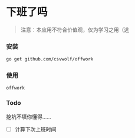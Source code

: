 # 下班了吗

> 注意：本应用不符合价值观，仅为学习之用（逃


### 安装
```sh
go get github.com/csvwolf/offwork
```

### 使用

```
offwork
```

### Todo

挖坑不填你懂得……

- [ ] 计算下次上班时间
